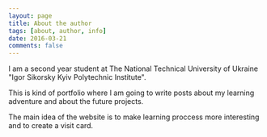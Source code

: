 ```yaml
---
layout: page
title: About the author
tags: [about, author, info]
date: 2016-03-21
comments: false
---
```

    
I am a second year student at The National Technical University of Ukraine "Igor Sikorsky Kyiv Polytechnic Institute".

This is kind of portfolio where I am going to write posts about my learning adventure and about the future projects.

The main idea of the website is to make learning proccess more interesting and to create a visit card.